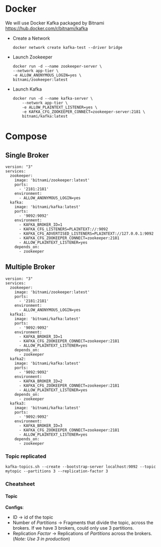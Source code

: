 # Docker
We will use Docker Kafka packaged by Bitnami
https://hub.docker.com/r/bitnami/kafka


- Create a Network
    ```
    docker network create kafka-test --driver bridge
    ```

- Launch Zookeeper
    ```
    docker run -d --name zookeeper-server \
    --network app-tier \
    -e ALLOW_ANONYMOUS_LOGIN=yes \
    bitnami/zookeeper:latest
    ```
- Launch Kafka
    ```
    docker run -d --name kafka-server \
        --network app-tier \
        -e ALLOW_PLAINTEXT_LISTENER=yes \
        -e KAFKA_CFG_ZOOKEEPER_CONNECT=zookeeper-server:2181 \
        bitnami/kafka:latest
    ```

# Compose

## Single Broker

```Docker
version: "3"
services:
  zookeeper:
    image: 'bitnami/zookeeper:latest'
    ports:
      - '2181:2181'
    environment:
      - ALLOW_ANONYMOUS_LOGIN=yes
  kafka:
    image: 'bitnami/kafka:latest'
    ports:
      - '9092:9092'
    environment:
      - KAFKA_BROKER_ID=1
      - KAFKA_CFG_LISTENERS=PLAINTEXT://:9092
      - KAFKA_CFG_ADVERTISED_LISTENERS=PLAINTEXT://127.0.0.1:9092
      - KAFKA_CFG_ZOOKEEPER_CONNECT=zookeeper:2181
      - ALLOW_PLAINTEXT_LISTENER=yes
    depends_on:
      - zookeeper
```

## Multiple Broker

```Docker
version: "3"
services:
  zookeeper:
    image: 'bitnami/zookeeper:latest'
    ports:
      - '2181:2181'
    environment:
      - ALLOW_ANONYMOUS_LOGIN=yes
  kafka1:
    image: 'bitnami/kafka:latest'
    ports:
      - '9092:9092'
    environment:
      - KAFKA_BROKER_ID=1
      - KAFKA_CFG_ZOOKEEPER_CONNECT=zookeeper:2181
      - ALLOW_PLAINTEXT_LISTENER=yes
    depends_on:
      - zookeeper
  kafka2:
    image: 'bitnami/kafka:latest'
    ports:
      - '9092:9092'
    environment:
      - KAFKA_BROKER_ID=2
      - KAFKA_CFG_ZOOKEEPER_CONNECT=zookeeper:2181
      - ALLOW_PLAINTEXT_LISTENER=yes
    depends_on:
      - zookeeper
  kafka3:
    image: 'bitnami/kafka:latest'
    ports:
      - '9092:9092'
    environment:
      - KAFKA_BROKER_ID=3
      - KAFKA_CFG_ZOOKEEPER_CONNECT=zookeeper:2181
      - ALLOW_PLAINTEXT_LISTENER=yes
    depends_on:
      - zookeeper
```

### Topic replicated

```
kafka-topics.sh --create --bootstrap-server localhost:9092 --topic mytopic --partitions 3 --replication-factor 3
```

### Cheatsheet

#### Topic

**Configs**:
- ID -> id of the topic
- Number of *Partitions* -> Fragments that divide the topic, across the brokers. If we have 3 brokers, could only use 3 partitions.
- Replication *Factor* -> Replications of *Partitions* across the brokers. (*Note: Use 3 in production*)